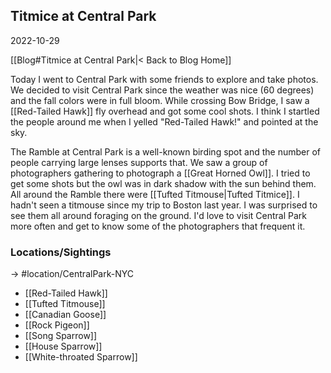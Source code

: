 ## Titmice at Central Park
2022-10-29

[[Blog#Titmice at Central Park|< Back to Blog Home]]

Today I went to Central Park with some friends to explore and take photos. We decided to visit Central Park since the weather was nice (60 degrees) and the fall colors were in full bloom. While crossing Bow Bridge, I saw a [[Red-Tailed Hawk]] fly overhead and got some cool shots. I think I startled the people around me when I yelled "Red-Tailed Hawk!" and pointed at the sky. 

The Ramble at Central Park is a well-known birding spot and the number of people carrying large lenses supports that. We saw a group of photographers gathering to photograph a [[Great Horned Owl]]. I tried to get some shots but the owl was in dark shadow with the sun behind them. All around the Ramble there were [[Tufted Titmouse|Tufted Titmice]]. I hadn't seen a titmouse since my trip to Boston last year. I was surprised to see them all around foraging on the ground. I'd love to visit Central Park more often and get to know some of the photographers that frequent it.

### Locations/Sightings

-> #location/CentralPark-NYC

- [[Red-Tailed Hawk]]
- [[Tufted Titmouse]]
- [[Canadian Goose]]
- [[Rock Pigeon]]
- [[Song Sparrow]]
- [[House Sparrow]]
- [[White-throated Sparrow]]